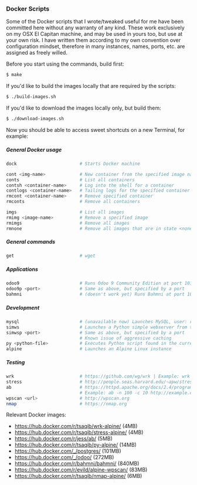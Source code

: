 ### Docker Scripts
Some of the Docker scripts that I wrote/tweaked useful for me have been committed here without any warranty of any kind. These work exclusively on my OSX El Capitan machine, and may be used in yours too, but use at your own risk. I have written them according to my own convention over configuration mindset, therefore in many instances, names, ports, etc. are assigned as freely willed.

Before you start using the commands, build first:
```bash
$ make
```

If you'd like to build the images locally that are required by the scripts:
```bash
$ ./build-images.sh
```

If you'd like to download the images locally only, but build them:
```bash
$ ./download-images.sh
```

Now you should be able to access sweet shortcuts on a new Terminal, for example:
##### General Docker usage
```bash
dock                        # Starts Docker machine 

cont <img-name>             # New container from the specified image name 
conts                       # List all containers
contsh <container-name>     # Log into the shell for a container
contlogs <container-name>   # Tailing logs for the specified container
rmcont <container-name>     # Remove specified container
rmconts                     # Remove all containers

imgs                        # List all images
rmimg <image-name>          # Remove a specified image
rmimgs                      # Remove all images
rmnone                      # Remove all images that are in state <none>
```

##### General commands
```bash
get                         # wget 
```

##### Applications 
```bash
odoo9                       # Runs Odoo 9 Community Edition at port 10101
odoo9p <port>               # Same as above, but specified by a port
bahmni                      # (doesn't work yet) Runs Bahmni at port 10201
``` 

##### Development 
```bash
mysql                       # (unavailable now) Launches MySQL, user: root, password: root, port: 10301
simws                       # Launches a Python simple webserver from the current directory
simwsp <port>               # Same as above, but specified by a port
                            # Known issue of aggressive caching
py <python-file>            # Executes Python script found in the currect directory, has issues
alpine                      # Launches an Alpine Linux instance 
``` 

##### Testing 
```bash
wrk                         # https://github.com/wg/wrk | Example: wrk http://example.com 
stress                      # http://people.seas.harvard.edu/~apw/stress/ | Example: stress
ab                          # https://httpd.apache.org/docs/2.4/programs/ab.html 
                            # Example: ab -n 100 -c 10 http://example.com/
wpscan <url>                # http://wpscan.org
nmap                        # https://nmap.org
```

Relevant Docker images:
- https://hub.docker.com/r/tsaqib/wrk-alpine/ (4MB)
- https://hub.docker.com/r/tsaqib/stress-alpine/ (4MB)
- https://hub.docker.com/r/jess/ab/ (5MB)
- https://hub.docker.com/r/tsaqib/py-alpine/ (14MB)
- https://hub.docker.com/_/postgres/ (101MB)
- https://hub.docker.com/_/odoo/ (272MB)
- https://hub.docker.com/r/bahmni/bahmni/ (840MB)
- https://hub.docker.com/r/evild/alpine-wpscan/ (83MB)
- https://hub.docker.com/r/tsaqib/nmap-alpine/ (6MB)